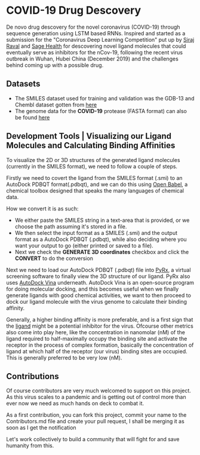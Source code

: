 # COVID-19 Drug Descovery

De novo drug descovery for the novel coronavirus (COVID-19) through sequence generation using LSTM based RNNs. Inspired and started as a submission for the "Coronavirus Deep Learning Competition" put up by [Siraj Raval](https://www.twitter.com/sirajraval) and [Sage Health](https://www.sage-health.org/) for descovering novel ligand molecules that could eventually serve as inhibitors for the nCov-19, following the recent virus outbreak in Wuhan, Hubei China (December 2019) and the challenges behind coming up with a possible drug.

## Datasets
- The SMILES dataset used for training and validation was the GDB-13 and Chembl dataset gotten from [here](http://gdb.unibe.ch/downloads/)
- The genome data for the **COVID-19** protease (FASTA format) can also be found [here](https://www.ncbi.nlm.nih.gov/genbank/)


## Development Tools | Visualizing our Ligand Molecules and Calculating Binding Affinities
To visualize the 2D or 3D structures of the generated ligand molecules (currently in the SMILES format), we need to follow a couple of steps.

Firstly we need to covert the ligand from the SMILES format (.smi) to an AutoDock PDBQT format(.pdbqt), and we can do this using [Open Babel](http://openbabel.org/wiki/Main_Page), a chemical toolbox designed that speaks the many languages of chemical data. 

How we convert it is as such:
- We either paste the SMILES string in a text-area that is provided, or we choose the path assuming it's stored in a file.
- We then select the input format as a SMILES (.smi) and the output format as a AutoDock PDBQT (.pdbqt), while also deciding where you want your output to go (either printed or saved to a file). 
- Next we check the **GENERATE 3D coordinates** checkbox and click the **CONVERT** to do the conversion 

Next we need to load our AutoDock PDBQT (.pdbqt) file into [PyRx](https://pyrx.sourceforge.io/), a virtual screening software to finally view the 3D structure of our ligand. PyRx also uses [AutoDock Vina](http://vina.scripps.edu/) underneath. AutoDock Vina is an open-source program for doing molecular docking, and this becomes useful when we finally generate ligands with good chemical activities, we want to then proceed to dock our ligand molecule with the virus genome to calculate their binding affinity. 

Generally, a higher binding affinity is more preferable, and is a first sign that the [ligand](https://en.wikipedia.org/wiki/Ligand_(biochemistry)) might be a potential inhibitor for the virus. Ofcourse other metrics also come into play here, like the concentration in nanomolar (nM) of the ligand required to half-maximally occupy the binding site and activate the receptor in the process of complex formation, basically the concentration of ligand at which half of the receptor (our virus) binding sites are occupied. This is generally preferred to be very low (nM).


## Contributions
Of course contributors are very much welcomed to support on this project. As this virus scales to a pandemic and is getting out of control more than ever now we need as much hands on deck to combat it. 

As a first contribution, you can fork this project, commit your name to the Contributors.md file and create your pull request, I shall be merging it as soon as I get the notification

Let's work collectively to build a community that will fight for and save humanity from this.